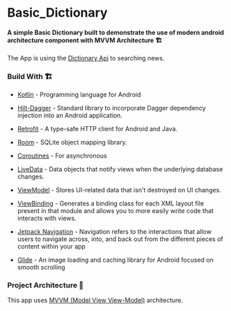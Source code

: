 # Basic_Dictionary
#### A simple Basic Dictionary built to demonstrate the use of modern android architecture component with MVVM Architecture 🏗

The App is using the [Dictionary Api] to searching news.

### Build With 🏗️
- [Kotlin] - Programming language for Android
- [Hilt-Dagger] - Standard library to incorporate Dagger dependency injection into an Android application.
- [Retrofit] -  A type-safe HTTP client for Android and Java.
- [Room] - SQLite object mapping library.
- [Coroutines] - For asynchronous
- [LiveData] - Data objects that notify views when the underlying database changes.
- [ViewModel] - Stores UI-related data that isn't destroyed on UI changes.
- [ViewBinding] - Generates a binding class for each XML layout file present in that module and allows you to more easily write code that interacts with views.
- [Jetpack Navigation] - Navigation refers to the interactions that allow users to navigate across, into, and back out from the different pieces of content within your app
- [Glide] - An image loading and caching library for Android focused on smooth scrolling

   [ViewModel]: <https://developer.android.com/topic/libraries/architecture/viewmodel>
   [Jetpack Navigation]: <https://developer.android.com/guide/navigation/>
   [Hilt-Dagger]: <https://dagger.dev/hilt/>
   [DataStore]: <https://developer.android.com/topic/libraries/architecture/datastore>
   [ViewBinding]: <https://developer.android.com/topic/libraries/view-binding>
   [LiveData]: <https://developer.android.com/topic/libraries/architecture/livedata/>
   [Retrofit]: <https://square.github.io/retrofit/>
   [ViewModel]: <https://developer.android.com/topic/libraries/architecture/viewmodel>
   [Glide]: <https://github.com/bumptech/glide>
   [Kotlin]: <https://kotlinlang.org>
   [Coroutines]: <https://kotlinlang.org/docs/coroutines-overview.html>
   [MVVM (Model View View-Model)]: <https://developer.android.com/jetpack/guide#recommended-app-arch>
   [Dictionary Api]: <https://api.dictionaryapi.dev/>
   [Room]: <https://developer.android.com/training/data-storage/room/>
   
### Project Architecture 🗼

This app uses [MVVM (Model View View-Model)] architecture.

